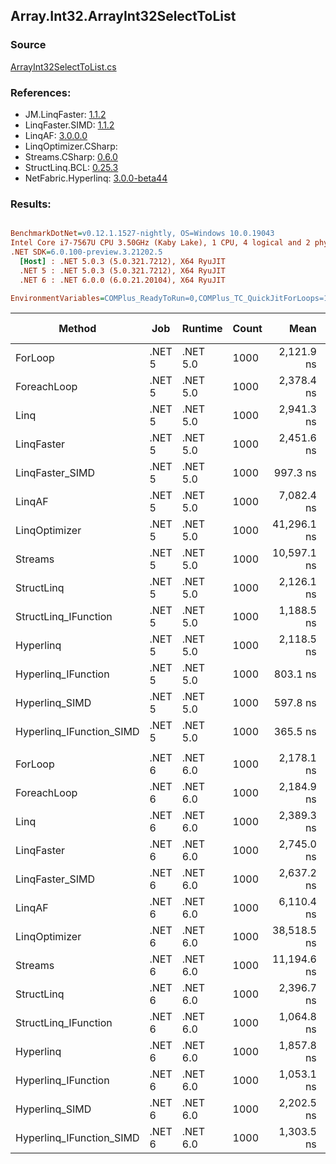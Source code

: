 ﻿## Array.Int32.ArrayInt32SelectToList

### Source
[ArrayInt32SelectToList.cs](../LinqBenchmarks/Array/Int32/ArrayInt32SelectToList.cs)

### References:
- JM.LinqFaster: [1.1.2](https://www.nuget.org/packages/JM.LinqFaster/1.1.2)
- LinqFaster.SIMD: [1.1.2](https://www.nuget.org/packages/LinqFaster.SIMD/1.0.3)
- LinqAF: [3.0.0.0](https://www.nuget.org/packages/LinqAF/3.0.0.0)
- LinqOptimizer.CSharp: [](https://www.nuget.org/packages/LinqOptimizer.CSharp/)
- Streams.CSharp: [0.6.0](https://www.nuget.org/packages/Streams.CSharp/0.6.0)
- StructLinq.BCL: [0.25.3](https://www.nuget.org/packages/StructLinq.BCL/0.25.3)
- NetFabric.Hyperlinq: [3.0.0-beta44](https://www.nuget.org/packages/NetFabric.Hyperlinq/3.0.0-beta44)

### Results:
``` ini

BenchmarkDotNet=v0.12.1.1527-nightly, OS=Windows 10.0.19043
Intel Core i7-7567U CPU 3.50GHz (Kaby Lake), 1 CPU, 4 logical and 2 physical cores
.NET SDK=6.0.100-preview.3.21202.5
  [Host] : .NET 5.0.3 (5.0.321.7212), X64 RyuJIT
  .NET 5 : .NET 5.0.3 (5.0.321.7212), X64 RyuJIT
  .NET 6 : .NET 6.0.0 (6.0.21.20104), X64 RyuJIT

EnvironmentVariables=COMPlus_ReadyToRun=0,COMPlus_TC_QuickJitForLoops=1,COMPlus_TieredPGO=1  

```
|                   Method |    Job |  Runtime | Count |        Mean |     Error |    StdDev |      Median | Ratio | RatioSD |   Gen 0 | Gen 1 | Gen 2 | Allocated |
|------------------------- |------- |--------- |------ |------------:|----------:|----------:|------------:|------:|--------:|--------:|------:|------:|----------:|
|                  ForLoop | .NET 5 | .NET 5.0 |  1000 |  2,121.9 ns |  20.41 ns |  17.04 ns |  2,118.8 ns |  1.00 |    0.00 |  4.0207 |     - |     - |      8 KB |
|              ForeachLoop | .NET 5 | .NET 5.0 |  1000 |  2,378.4 ns |  46.90 ns |  67.27 ns |  2,392.6 ns |  1.12 |    0.05 |  4.0207 |     - |     - |      8 KB |
|                     Linq | .NET 5 | .NET 5.0 |  1000 |  2,941.3 ns |  22.79 ns |  19.03 ns |  2,937.0 ns |  1.39 |    0.01 |  1.9608 |     - |     - |      4 KB |
|               LinqFaster | .NET 5 | .NET 5.0 |  1000 |  2,451.6 ns |  39.07 ns |  34.64 ns |  2,459.3 ns |  1.16 |    0.02 |  3.8605 |     - |     - |      8 KB |
|          LinqFaster_SIMD | .NET 5 | .NET 5.0 |  1000 |    997.3 ns |  18.52 ns |  17.32 ns |    991.6 ns |  0.47 |    0.01 |  3.8605 |     - |     - |      8 KB |
|                   LinqAF | .NET 5 | .NET 5.0 |  1000 |  7,082.4 ns |  33.15 ns |  29.39 ns |  7,075.1 ns |  3.34 |    0.03 |  4.0207 |     - |     - |      8 KB |
|            LinqOptimizer | .NET 5 | .NET 5.0 |  1000 | 41,296.1 ns | 358.28 ns | 578.56 ns | 41,074.3 ns | 19.55 |    0.25 | 17.0898 |     - |     - |     35 KB |
|                  Streams | .NET 5 | .NET 5.0 |  1000 | 10,597.1 ns |  30.77 ns |  27.28 ns | 10,595.8 ns |  4.99 |    0.04 |  4.1962 |     - |     - |      9 KB |
|               StructLinq | .NET 5 | .NET 5.0 |  1000 |  2,126.1 ns |  10.13 ns |   8.98 ns |  2,125.9 ns |  1.00 |    0.01 |  1.9684 |     - |     - |      4 KB |
|     StructLinq_IFunction | .NET 5 | .NET 5.0 |  1000 |  1,188.5 ns |  10.34 ns |   9.17 ns |  1,187.5 ns |  0.56 |    0.01 |  1.9569 |     - |     - |      4 KB |
|                Hyperlinq | .NET 5 | .NET 5.0 |  1000 |  2,118.5 ns |  14.53 ns |  12.13 ns |  2,121.9 ns |  1.00 |    0.01 |  1.9341 |     - |     - |      4 KB |
|      Hyperlinq_IFunction | .NET 5 | .NET 5.0 |  1000 |    803.1 ns |   9.73 ns |   8.13 ns |    804.6 ns |  0.38 |    0.01 |  1.9341 |     - |     - |      4 KB |
|           Hyperlinq_SIMD | .NET 5 | .NET 5.0 |  1000 |    597.8 ns |  15.44 ns |  45.51 ns |    571.5 ns |  0.30 |    0.02 |  1.9341 |     - |     - |      4 KB |
| Hyperlinq_IFunction_SIMD | .NET 5 | .NET 5.0 |  1000 |    365.5 ns |   7.30 ns |   5.70 ns |    365.5 ns |  0.17 |    0.00 |  1.9341 |     - |     - |      4 KB |
|                          |        |          |       |             |           |           |             |       |         |         |       |       |           |
|                  ForLoop | .NET 6 | .NET 6.0 |  1000 |  2,178.1 ns |  33.71 ns |  31.54 ns |  2,174.5 ns |  1.00 |    0.00 |  4.0207 |     - |     - |      8 KB |
|              ForeachLoop | .NET 6 | .NET 6.0 |  1000 |  2,184.9 ns |  36.41 ns |  30.40 ns |  2,182.5 ns |  1.00 |    0.02 |  4.0207 |     - |     - |      8 KB |
|                     Linq | .NET 6 | .NET 6.0 |  1000 |  2,389.3 ns |  11.98 ns |  10.00 ns |  2,391.7 ns |  1.10 |    0.02 |  1.9608 |     - |     - |      4 KB |
|               LinqFaster | .NET 6 | .NET 6.0 |  1000 |  2,745.0 ns |  38.32 ns |  35.85 ns |  2,736.7 ns |  1.26 |    0.02 |  3.8605 |     - |     - |      8 KB |
|          LinqFaster_SIMD | .NET 6 | .NET 6.0 |  1000 |  2,637.2 ns |  53.39 ns | 157.41 ns |  2,549.3 ns |  1.28 |    0.07 |  3.8605 |     - |     - |      8 KB |
|                   LinqAF | .NET 6 | .NET 6.0 |  1000 |  6,110.4 ns | 121.95 ns | 296.83 ns |  5,914.4 ns |  2.81 |    0.11 |  4.0207 |     - |     - |      8 KB |
|            LinqOptimizer | .NET 6 | .NET 6.0 |  1000 | 38,518.5 ns | 499.06 ns | 389.63 ns | 38,357.4 ns | 17.69 |    0.35 | 16.9678 |     - |     - |     35 KB |
|                  Streams | .NET 6 | .NET 6.0 |  1000 | 11,194.6 ns |  64.95 ns |  57.57 ns | 11,197.3 ns |  5.14 |    0.09 |  4.1962 |     - |     - |      9 KB |
|               StructLinq | .NET 6 | .NET 6.0 |  1000 |  2,396.7 ns |  16.82 ns |  14.91 ns |  2,396.2 ns |  1.10 |    0.02 |  1.9684 |     - |     - |      4 KB |
|     StructLinq_IFunction | .NET 6 | .NET 6.0 |  1000 |  1,064.8 ns |  10.98 ns |  10.27 ns |  1,063.8 ns |  0.49 |    0.01 |  1.9569 |     - |     - |      4 KB |
|                Hyperlinq | .NET 6 | .NET 6.0 |  1000 |  1,857.8 ns |  20.08 ns |  17.80 ns |  1,850.2 ns |  0.85 |    0.01 |  1.9341 |     - |     - |      4 KB |
|      Hyperlinq_IFunction | .NET 6 | .NET 6.0 |  1000 |  1,053.1 ns |  12.52 ns |  11.71 ns |  1,050.9 ns |  0.48 |    0.01 |  1.9341 |     - |     - |      4 KB |
|           Hyperlinq_SIMD | .NET 6 | .NET 6.0 |  1000 |  2,202.5 ns |  10.58 ns |   8.26 ns |  2,201.3 ns |  1.01 |    0.02 |  1.9341 |     - |     - |      4 KB |
| Hyperlinq_IFunction_SIMD | .NET 6 | .NET 6.0 |  1000 |  1,303.5 ns |   6.66 ns |   5.56 ns |  1,303.1 ns |  0.60 |    0.01 |  1.9341 |     - |     - |      4 KB |
